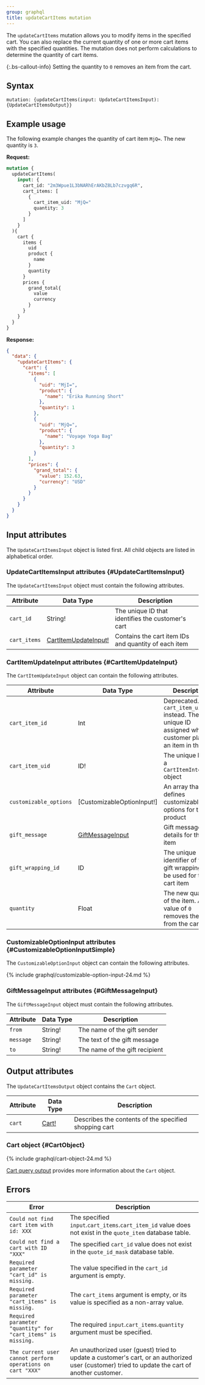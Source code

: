 ```yaml
---
group: graphql
title: updateCartItems mutation
---
```


The `updateCartItems` mutation allows you to modify items in the specified cart. You can also replace the current quantity of one or more cart items with the specified quantities. The mutation does not perform calculations to determine the quantity of cart items.

{:.bs-callout-info}
Setting the quantity to `0` removes an item from the cart.

## Syntax

`mutation: {updateCartItems(input: UpdateCartItemsInput): {UpdateCartItemsOutput}}`

## Example usage

The following example changes the quantity of cart item `MjQ=`. The new quantity is `3`.

**Request:**

```graphql
mutation {
  updateCartItems(
    input: {
      cart_id: "2m3Wpue1L3bNARhErAKbZ8Lb7czvgq6R",
      cart_items: [
        {
          cart_item_uid: "MjQ="
          quantity: 3
        }
      ]
    }
  ){
    cart {
      items {
        uid
        product {
          name
        }
        quantity
      }
      prices {
        grand_total{
          value
          currency
        }
      }
    }
  }
}
```

**Response:**

```json
{
  "data": {
    "updateCartItems": {
      "cart": {
        "items": [
          {
            "uid": "MjI=",
            "product": {
              "name": "Erika Running Short"
            },
            "quantity": 1
          },
          {
            "uid": "MjQ=",
            "product": {
              "name": "Voyage Yoga Bag"
            },
            "quantity": 3
          }
        ],
        "prices": {
          "grand_total": {
            "value": 152.63,
            "currency": "USD"
          }
        }
      }
    }
  }
}
```

## Input attributes

The `UpdateCartItemsInput` object is listed first. All child objects are listed in alphabetical order.

### UpdateCartItemsInput attributes {#UpdateCartItemsInput}

The `UpdateCartItemsInput` object must contain the following attributes.

Attribute |  Data Type | Description
--- | --- | ---
`cart_id` | String! | The unique ID that identifies the customer's cart
`cart_items` | [CartItemUpdateInput!](#CartItemUpdateInput) | Contains the cart item IDs and quantity of each item

### CartItemUpdateInput attributes {#CartItemUpdateInput}

The `CartItemUpdateInput` object can contain the following attributes.

Attribute |  Data Type | Description
--- | --- | ---
`cart_item_id` | Int | Deprecated. Use `cart_item_uid` instead. The unique ID assigned when a customer places an item in the cart
`cart_item_uid` | ID! | The unique ID for a `CartItemInterface` object
`customizable_options` | [CustomizableOptionInput!] | An array that defines customizable options for the product
`gift_message` | [GiftMessageInput](#GiftMessageInput) | Gift message details for the cart item
`gift_wrapping_id` | ID | The unique identifier of the gift wrapping to be used for the cart item
`quantity` | Float | The new quantity of the item. A value of `0` removes the item from the cart

### CustomizableOptionInput attributes {#CustomizableOptionInputSimple}

The `CustomizableOptionInput` object can contain the following attributes.

{% include graphql/customizable-option-input-24.md %}

### GiftMessageInput attributes {#GiftMessageInput}

The `GiftMessageInput` object must contain the following attributes.

Attribute |  Data Type | Description
--- | --- | ---
`from` | String! | The name of the gift sender
`message` | String! | The text of the gift message
`to` | String! | The name of the gift recipient

## Output attributes

The `UpdateCartItemsOutput` object contains the `Cart` object.

Attribute |  Data Type | Description
--- | --- | ---
`cart` |[Cart!](#CartObject) | Describes the contents of the specified shopping cart

### Cart object {#CartObject}

{% include graphql/cart-object-24.md %}

[Cart query output]({{page.baseurl}}/graphql/queries/cart.html#cart-output) provides more information about the `Cart` object.

## Errors

Error | Description
--- | ---
`Could not find cart item with id: XXX` | The specified `input`.`cart_items`.`cart_item_id` value does not exist in the `quote_item` database table.
`Could not find a cart with ID "XXX"` | The specified `cart_id` value does not exist in the `quote_id_mask` database table.
`Required parameter "cart_id" is missing.` | The value specified in the `cart_id` argument is empty.
`Required parameter "cart_items" is missing.` | The `cart_items` argument is empty, or its value is specified as a non-array value.
`Required parameter "quantity" for "cart_items" is missing.` | The required `input`.`cart_items`.`quantity` argument must be specified.
`The current user cannot perform operations on cart "XXX"` | An unauthorized user (guest) tried to update a customer's cart, or an authorized user (customer) tried to update the cart of another customer.
